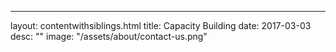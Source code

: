 ---
layout: contentwithsiblings.html
title: Capacity Building
date: 2017-03-03
desc: ""
image: "/assets/about/contact-us.png"
